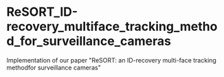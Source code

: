 # ReSORT_ID-recovery_multiface_tracking_method_for_surveillance_cameras
Implementation of our paper "ReSORT:  an  ID-recovery  multi-face  tracking  methodfor  surveillance  cameras"
